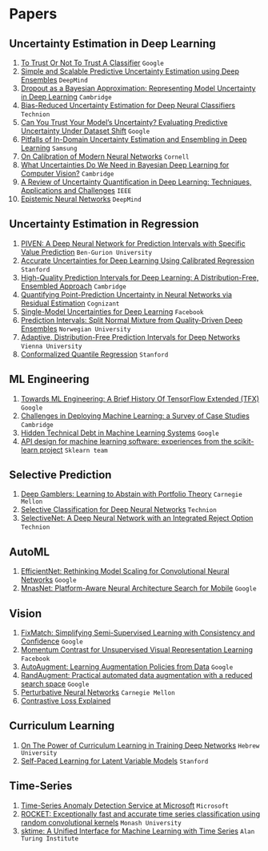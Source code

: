 # Papers

## Uncertainty Estimation in Deep Learning
1. [To Trust Or Not To Trust A Classifier](https://arxiv.org/abs/1805.11783) `Google`
2. [Simple and Scalable Predictive Uncertainty Estimation using Deep Ensembles](https://arxiv.org/abs/1612.01474) `DeepMind`
3. [Dropout as a Bayesian Approximation: Representing Model Uncertainty in Deep Learning](https://arxiv.org/abs/1506.02142) `Cambridge`
4. [Bias-Reduced Uncertainty Estimation for Deep Neural Classifiers](https://openreview.net/forum?id=SJfb5jCqKm) `Technion`
5. [Can You Trust Your Model’s Uncertainty? Evaluating Predictive Uncertainty Under Dataset Shift](https://arxiv.org/abs/1906.02530) `Google`
6. [Pitfalls of In-Domain Uncertainty Estimation and Ensembling in Deep Learning](https://arxiv.org/abs/2002.06470) `Samsung`
7. [On Calibration of Modern Neural Networks](https://arxiv.org/abs/1706.04599) `Cornell`
8. [What Uncertainties Do We Need in Bayesian Deep Learning for Computer Vision?](https://arxiv.org/abs/1703.04977) `Cambridge`
9. [A Review of Uncertainty Quantification in Deep
Learning: Techniques, Applications and
Challenges](https://arxiv.org/abs/2011.06225) `IEEE`
10. [Epistemic Neural Networks](https://arxiv.org/abs/2107.08924) `DeepMind`

## Uncertainty Estimation in Regression
1. [PIVEN: A Deep Neural Network for Prediction Intervals with Specific Value Prediction](https://arxiv.org/abs/2006.05139) `Ben-Gurion University`
2. [Accurate Uncertainties for Deep Learning Using Calibrated Regression](https://arxiv.org/abs/1807.00263)  `Stanford`
3. [High-Quality Prediction Intervals for Deep Learning: A Distribution-Free, Ensembled Approach](https://arxiv.org/abs/1802.07167) `Cambridge`
4. [Quantifying Point-Prediction Uncertainty in Neural Networks via Residual Estimation](https://arxiv.org/abs/1906.00588) `Cognizant`
5. [Single-Model Uncertainties for Deep Learning](https://arxiv.org/abs/1811.00908) `Facebook`
6. [Prediction Intervals: Split Normal Mixture from Quality-Driven Deep Ensembles](https://arxiv.org/abs/2007.09670) `Norwegian University`
7. [Adaptive, Distribution-Free Prediction Intervals for Deep Networks](https://arxiv.org/abs/1905.10634) `Vienna University`
8. [Conformalized Quantile Regression](https://arxiv.org/abs/1905.03222) `Stanford`

## ML Engineering
1. [Towards ML Engineering: A Brief History Of TensorFlow Extended (TFX)](https://arxiv.org/abs/2010.02013) `Google`
2. [Challenges in Deploying Machine Learning: a Survey of Case Studies](https://arxiv.org/abs/2011.09926) `Cambridge`
3. [Hidden Technical Debt in Machine Learning Systems](https://papers.nips.cc/paper/2015/file/86df7dcfd896fcaf2674f757a2463eba-Paper.pdf) `Google`
4. [API design for machine learning software: experiences from the scikit-learn project](https://arxiv.org/abs/1309.0238) `Sklearn team`

## Selective Prediction 
1. [Deep Gamblers: Learning to Abstain with Portfolio Theory](https://arxiv.org/abs/1907.00208) `Carnegie Mellon`
2. [Selective Classification for Deep Neural Networks](https://arxiv.org/abs/1705.08500) `Technion`
3. [SelectiveNet: A Deep Neural Network with an Integrated Reject Option](https://arxiv.org/abs/1901.09192) `Technion`

## AutoML
1. [EfficientNet: Rethinking Model Scaling for Convolutional Neural Networks](https://arxiv.org/abs/1905.11946) `Google`
2. [MnasNet: Platform-Aware Neural Architecture Search for Mobile](https://arxiv.org/abs/1807.11626) `Google`

## Vision
1. [FixMatch: Simplifying Semi-Supervised Learning with Consistency and Confidence](https://arxiv.org/abs/2001.07685) `Google`
2. [Momentum Contrast for Unsupervised Visual Representation Learning](https://arxiv.org/abs/1911.05722) `Facebook`
3. [AutoAugment: Learning Augmentation Policies from Data](https://arxiv.org/abs/1805.09501) `Google`
4. [RandAugment: Practical automated data augmentation with a reduced search space](https://arxiv.org/abs/1909.13719) `Google`
5. [Perturbative Neural Networks](https://arxiv.org/abs/1806.01817) `Carnegie Mellon`
6. [Contrastive Loss Explained](https://towardsdatascience.com/contrastive-loss-explaned-159f2d4a87ec)

## Curriculum Learning
1. [On The Power of Curriculum Learning in Training Deep Networks](https://arxiv.org/abs/1904.03626) `Hebrew University`
2. [Self-Paced Learning for Latent Variable Models](https://papers.nips.cc/paper/2010/file/e57c6b956a6521b28495f2886ca0977a-Paper.pdf) `Stanford`

## Time-Series
1. [Time-Series Anomaly Detection Service at Microsoft](https://arxiv.org/abs/1906.03821) `Microsoft`
2. [ROCKET: Exceptionally fast and accurate time series classification using random convolutional kernels](https://arxiv.org/abs/1910.13051) `Monash University`
3. [sktime: A Unified Interface for Machine Learning
with Time Series](http://learningsys.org/neurips19/assets/papers/sktime_ml_systems_neurips2019.pdf) `Alan Turing Institute`





